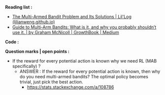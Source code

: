 **Reading list :**
- [The Multi-Armed Bandit Problem and Its Solutions | Lil'Log (lilianweng.github.io)](https://lilianweng.github.io/posts/2018-01-23-multi-armed-bandit/)
- [Guide to Multi-Arm Bandits: What is it, and why you probably shouldn’t use it. | by Graham McNicoll | GrowthBook | Medium](https://medium.com/growth-book/guide-to-multi-arm-bandits-what-is-it-and-why-you-probably-shouldnt-use-it-ecc9bb2e5a84)

**Code :**

**Question marks | open points :** 
- If the reward for every potential action is known why we need RL (MAB specifically) ?  
	- ANSWER : If the reward for every potential action is known, then why do you need multi-armed bandits? The optimal policy becomes trivial, just pick the best action.  
	  - https://stats.stackexchange.com/a/108786